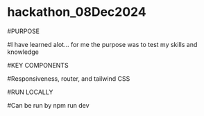 # hackathon_08Dec2024

#PURPOSE

#I have learned alot... for me the purpose was to test my skills and knowledge

#KEY COMPONENTS

#Responsiveness, router, and tailwind CSS

#RUN LOCALLY

#Can be run by npm run dev
